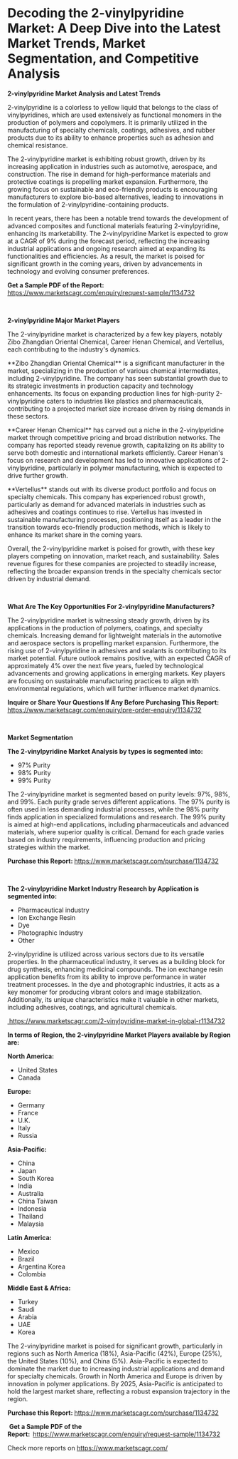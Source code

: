 <p><h1>Decoding the 2-vinylpyridine Market: A Deep Dive into the Latest Market Trends, Market Segmentation, and Competitive Analysis</h1></p><p><strong>2-vinylpyridine Market Analysis and Latest Trends</strong></p>
<p><p>2-vinylpyridine is a colorless to yellow liquid that belongs to the class of vinylpyridines, which are used extensively as functional monomers in the production of polymers and copolymers. It is primarily utilized in the manufacturing of specialty chemicals, coatings, adhesives, and rubber products due to its ability to enhance properties such as adhesion and chemical resistance.</p><p>The 2-vinylpyridine market is exhibiting robust growth, driven by its increasing application in industries such as automotive, aerospace, and construction. The rise in demand for high-performance materials and protective coatings is propelling market expansion. Furthermore, the growing focus on sustainable and eco-friendly products is encouraging manufacturers to explore bio-based alternatives, leading to innovations in the formulation of 2-vinylpyridine-containing products.</p><p>In recent years, there has been a notable trend towards the development of advanced composites and functional materials featuring 2-vinylpyridine, enhancing its marketability. The 2-vinylpyridine Market is expected to grow at a CAGR of 9% during the forecast period, reflecting the increasing industrial applications and ongoing research aimed at expanding its functionalities and efficiencies. As a result, the market is poised for significant growth in the coming years, driven by advancements in technology and evolving consumer preferences.</p></p>
<p><strong>Get a Sample PDF of the Report:&nbsp;</strong> <a href="https://www.marketscagr.com/enquiry/request-sample/1134732?utm_campaign=3562&utm_medium=2&utm_source=Github&utm_content=ia&utm_term=25032025&utm_id=2-vinylpyridine">https://www.marketscagr.com/enquiry/request-sample/1134732</a></p>
<p>&nbsp;</p>
<p><strong>2-vinylpyridine Major Market Players</strong></p>
<p><p>The 2-vinylpyridine market is characterized by a few key players, notably Zibo Zhangdian Oriental Chemical, Career Henan Chemical, and Vertellus, each contributing to the industry's dynamics.</p><p>**Zibo Zhangdian Oriental Chemical** is a significant manufacturer in the market, specializing in the production of various chemical intermediates, including 2-vinylpyridine. The company has seen substantial growth due to its strategic investments in production capacity and technology enhancements. Its focus on expanding production lines for high-purity 2-vinylpyridine caters to industries like plastics and pharmaceuticals, contributing to a projected market size increase driven by rising demands in these sectors.</p><p>**Career Henan Chemical** has carved out a niche in the 2-vinylpyridine market through competitive pricing and broad distribution networks. The company has reported steady revenue growth, capitalizing on its ability to serve both domestic and international markets efficiently. Career Henan's focus on research and development has led to innovative applications of 2-vinylpyridine, particularly in polymer manufacturing, which is expected to drive further growth.</p><p>**Vertellus** stands out with its diverse product portfolio and focus on specialty chemicals. This company has experienced robust growth, particularly as demand for advanced materials in industries such as adhesives and coatings continues to rise. Vertellus has invested in sustainable manufacturing processes, positioning itself as a leader in the transition towards eco-friendly production methods, which is likely to enhance its market share in the coming years.</p><p>Overall, the 2-vinylpyridine market is poised for growth, with these key players competing on innovation, market reach, and sustainability. Sales revenue figures for these companies are projected to steadily increase, reflecting the broader expansion trends in the specialty chemicals sector driven by industrial demand.</p></p>
<p>&nbsp;</p>
<p><strong>What Are The Key Opportunities For 2-vinylpyridine Manufacturers?</strong></p>
<p><p>The 2-vinylpyridine market is witnessing steady growth, driven by its applications in the production of polymers, coatings, and specialty chemicals. Increasing demand for lightweight materials in the automotive and aerospace sectors is propelling market expansion. Furthermore, the rising use of 2-vinylpyridine in adhesives and sealants is contributing to its market potential. Future outlook remains positive, with an expected CAGR of approximately 4% over the next five years, fueled by technological advancements and growing applications in emerging markets. Key players are focusing on sustainable manufacturing practices to align with environmental regulations, which will further influence market dynamics.</p></p>
<p><strong>Inquire or Share Your Questions If Any Before Purchasing This Report:</strong> <a href="https://www.marketscagr.com/enquiry/pre-order-enquiry/1134732?utm_campaign=3562&utm_medium=2&utm_source=Github&utm_content=ia&utm_term=25032025&utm_id=2-vinylpyridine">https://www.marketscagr.com/enquiry/pre-order-enquiry/1134732</a></p>
<p>&nbsp;</p>
<p><strong>Market Segmentation</strong></p>
<p><strong>The 2-vinylpyridine Market Analysis by types is segmented into:</strong></p>
<p><ul><li>97% Purity</li><li>98% Purity</li><li>99% Purity</li></ul></p>
<p><p>The 2-vinylpyridine market is segmented based on purity levels: 97%, 98%, and 99%. Each purity grade serves different applications. The 97% purity is often used in less demanding industrial processes, while the 98% purity finds application in specialized formulations and research. The 99% purity is aimed at high-end applications, including pharmaceuticals and advanced materials, where superior quality is critical. Demand for each grade varies based on industry requirements, influencing production and pricing strategies within the market.</p></p>
<p><strong>Purchase this Report:&nbsp;</strong><a href="https://www.marketscagr.com/purchase/1134732?utm_campaign=3562&utm_medium=2&utm_source=Github&utm_content=ia&utm_term=25032025&utm_id=2-vinylpyridine">https://www.marketscagr.com/purchase/1134732</a></p>
<p>&nbsp;</p>
<p><strong>The 2-vinylpyridine Market Industry Research by Application is segmented into:</strong></p>
<p><ul><li>Pharmaceutical industry</li><li>Ion Exchange Resin</li><li>Dye</li><li>Photographic Industry</li><li>Other</li></ul></p>
<p><p>2-vinylpyridine is utilized across various sectors due to its versatile properties. In the pharmaceutical industry, it serves as a building block for drug synthesis, enhancing medicinal compounds. The ion exchange resin application benefits from its ability to improve performance in water treatment processes. In the dye and photographic industries, it acts as a key monomer for producing vibrant colors and image stabilization. Additionally, its unique characteristics make it valuable in other markets, including adhesives, coatings, and agricultural chemicals.</p></p>
<p><a href="https://www.marketscagr.com/2-vinylpyridine-market-in-global-r1134732?utm_campaign=3562&utm_medium=2&utm_source=Github&utm_content=ia&utm_term=25032025&utm_id=2-vinylpyridine">&nbsp;https://www.marketscagr.com/2-vinylpyridine-market-in-global-r1134732</a></p>
<p><strong>In terms of Region, the 2-vinylpyridine Market Players available by Region are:</strong></p>
<p>
    <p> <strong> North America: </strong>
        <ul>
            <li>United States</li>
            <li>Canada</li>
        </ul>
        </p> 
    <p> <strong> Europe: </strong>
        <ul>
            <li>Germany</li>
            <li>France</li>
            <li>U.K.</li>
            <li>Italy</li>
            <li>Russia</li>
        </ul>
        </p> 
    <p> <strong> Asia-Pacific: </strong>
        <ul>
            <li>China</li>
            <li>Japan</li>
            <li>South Korea</li>
            <li>India</li>
            <li>Australia</li>
            <li>China Taiwan</li>
            <li>Indonesia</li>
            <li>Thailand</li>
            <li>Malaysia</li>
        </ul>
        </p> 
    <p> <strong> Latin America: </strong>
        <ul>
            <li>Mexico</li>
            <li>Brazil</li>
            <li>Argentina Korea</li>
            <li>Colombia</li>
        </ul>
        </p> 
    <p> <strong> Middle East & Africa: </strong>
        <ul>
            <li>Turkey</li>
            <li>Saudi</li>
            <li>Arabia</li>
            <li>UAE</li>
            <li>Korea</li>
        </ul>
    </p>
    </p>
<p><p>The 2-vinylpyridine market is poised for significant growth, particularly in regions such as North America (18%), Asia-Pacific (42%), Europe (25%), the United States (10%), and China (5%). Asia-Pacific is expected to dominate the market due to increasing industrial applications and demand for specialty chemicals. Growth in North America and Europe is driven by innovation in polymer applications. By 2025, Asia-Pacific is anticipated to hold the largest market share, reflecting a robust expansion trajectory in the region.</p></p>
<p><strong>Purchase this Report: </strong><a href="https://www.marketscagr.com/purchase/1134732?utm_campaign=3562&utm_medium=2&utm_source=Github&utm_content=ia&utm_term=25032025&utm_id=2-vinylpyridine">https://www.marketscagr.com/purchase/1134732</a></p>
<p>&nbsp;<strong>Get a Sample PDF of the Report:&nbsp;&nbsp;</strong><a href="https://www.marketscagr.com/enquiry/request-sample/1134732?utm_campaign=3562&utm_medium=2&utm_source=Github&utm_content=ia&utm_term=25032025&utm_id=2-vinylpyridine">https://www.marketscagr.com/enquiry/request-sample/1134732</a></p>
<p><strong></strong></p>
<p>Check more reports on <a href="https://www.marketscagr.com/?utm_campaign=3562&utm_medium=2&utm_source=Github&utm_content=ia&utm_term=25032025&utm_id=2-vinylpyridine">https://www.marketscagr.com/</a></p>